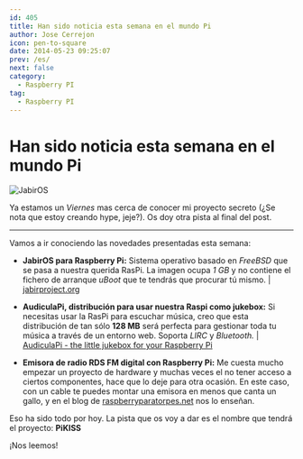 ```yaml
---
id: 405
title: Han sido noticia esta semana en el mundo Pi
author: Jose Cerrejon
icon: pen-to-square
date: 2014-05-23 09:25:07
prev: /es/
next: false
category:
  - Raspberry PI
tag:
  - Raspberry PI
---
```


# Han sido noticia esta semana en el mundo Pi

![JabirOS](/images/2014/05/JabirOS-for-Raspberry-Pi.png)

Ya estamos un *Viernes* mas cerca de conocer mi proyecto secreto (¿Se nota que estoy creando hype, jeje?). Os doy otra pista al final del post.

- - -
Vamos a ir conociendo las novedades presentadas esta semana:

* **JabirOS para Raspberry Pi:** Sistema operativo basado en *FreeBSD* que se pasa a nuestra querida RasPi. La imagen ocupa *1 GB* y no contiene el fichero de arranque *uBoot* que te tendrás que procurar tú mismo. | [jabirproject.org](http://jabirproject.org/embedded/jabiros-for-raspberry-pi)

* **AudiculaPi, distribución para usar nuestra Raspi como jukebox:** Si necesitas usar la RasPi para escuchar música, creo que esta distribución de tan sólo **128 MB** será perfecta para gestionar toda tu música a través de un entorno web. Soporta *LIRC* y *Bluetooth.* | [AudiculaPi - the little jukebox for your Raspberry Pi](http://sourceforge.net/projects/audiculapi/files/?source=navbar)

* **Emisora de radio RDS FM digital con Raspberry Pi:** Me cuesta mucho empezar un proyecto de hardware y muchas veces el no tener acceso a ciertos componentes, hace que lo deje para otra ocasión. En este caso, con un cable te puedes montar una emisora en menos que canta un gallo, y en el blog de [raspberryparatorpes.net](http://raspberryparatorpes.net/proyectos/emisora-de-radio-rds-fm-digital-con-raspberry-pi/) nos lo enseñan.

Eso ha sido todo por hoy. La pista que os voy a dar es el nombre que tendrá el proyecto: **PiKISS**

¡Nos leemos!